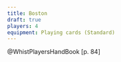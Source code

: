 ```yaml
---
title: Boston
draft: true
players: 4
equipment: Playing cards (Standard)
---
```


@WhistPlayersHandBook [p. 84]
